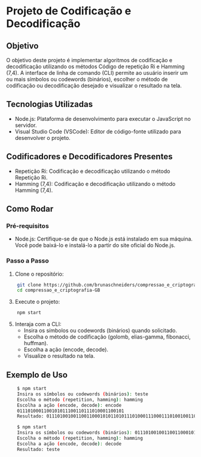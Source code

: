 # Projeto de Codificação e Decodificação

## Objetivo

O objetivo deste projeto é implementar algoritmos de codificação e decodificação utilizando os métodos Código de repetição Ri e Hamming (7,4). A interface de linha de comando (CLI) permite ao usuário inserir um ou mais símbolos ou codewords (binários), escolher o método de codificação ou decodificação desejado e visualizar o resultado na tela.

## Tecnologias Utilizadas

- Node.js: Plataforma de desenvolvimento para executar o JavaScript no servidor.
- Visual Studio Code (VSCode): Editor de código-fonte utilizado para desenvolver o projeto.

## Codificadores e Decodificadores Presentes

- Repetição Ri: Codificação e decodificação utilizando o método Repetição Ri.
- Hamming (7,4): Codificação e decodificação utilizando o método Hamming (7,4).

## Como Rodar

### Pré-requisitos

- Node.js: Certifique-se de que o Node.js está instalado em sua máquina. Você pode baixá-lo e instalá-lo a partir do site oficial do Node.js.

### Passo a Passo

1. Clone o repositório:

```bash
    git clone https://github.com/brunaschneiders/compressao_e_criptografia-GB.git
    cd compressao_e_criptografia-GB
```

3. Execute o projeto:

```bash
    npm start
```

5. Interaja com a CLI:
   - Insira os símbolos ou codewords (binários) quando solicitado.
   - Escolha o método de codificação (golomb, elias-gamma, fibonacci, huffman).
   - Escolha a ação (encode, decode).
   - Visualize o resultado na tela.

## Exemplo de Uso

```bash
    $ npm start
    Insira os símbolos ou codewords (binários): teste
    Escolha o método (repetition, hamming): hamming
    Escolha a ação (encode, decode): encode
    0111010001100101011100110111010001100101
    Resultado: 0111010010011001100010101101011101000111000111010010011001100010101101

    $ npm start
    Insira os símbolos ou codewords (binários): 0111010010011001100010101101011101000111000111010010011001100010101101
    Escolha o método (repetition, hamming): hamming
    Escolha a ação (encode, decode): decode
    Resultado: teste
```
